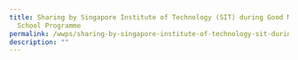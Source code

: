 ```yaml
---
title: Sharing by Singapore Institute of Technology (SIT) during Good Morning
  School Programme
permalink: /wwps/sharing-by-singapore-institute-of-technology-sit-during-good-morning-school-programme/
description: ""
---
```


